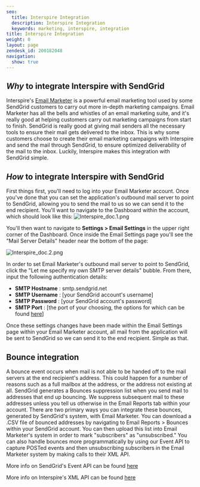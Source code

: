 ```yaml
---
seo:
  title: Interspire Integration
  description: Interspire Integration
  keywords: marketing, interspire, integration
title: Interspire Integration
weight: 0
layout: page
zendesk_id: 200182048
navigation:
  show: true
---
```


## _Why_ to integrate Interspire with SendGrid

Interspire's [Email Marketer](http://www.interspire.com/emailmarketer/)&nbsp;is a powerful email marketing tool used by some SendGrid customers to carry out more in-depth marketing campaigns. Email Marketer has all the bells and whistles of an email marketing suite, and it's really good at helping customers carry out marketing campaigns from start to finish. SendGrid is really good at giving mail senders all the necessary tools to ensure their mail gets delivered to the inbox. This is why some customers choose to create their email marketing campaigns with Interspire and send the mail through SendGrid, to ensure optimized deliverability of the mail to the inbox. Luckily, Interspire makes this integration with SendGrid simple.

## _How_ to integrate Interspire with SendGrid

First things first, you'll need to log into your Email Marketer account. Once you've done that you can set the application's outbound mail server to point to SendGrid, allowing you to send the mail to us so we can send it to the end recipient. You'll want to navigate to the Dashboard within the account, which should look like this: ![Interspire_doc.1.png](https://sendgrid.zendesk.com/attachments/token/adaznndwouktdj1/?name=Interspire_doc.1.png)

You'll then want to navigate to **Settings > Email Settings** in the upper right corner of the Dashboard. Once inside the Email Settings page you'll see the "Mail Server Details" header near the bottom of the page:

![Interspire_doc.2.png](https://sendgrid.zendesk.com/attachments/token/poikwudjgiidmmx/?name=Interspire_doc.2.png)

In order to set Email Marketer's outbound mail server to point to SendGrid, click the "Let me specify my own SMTP server details" bubble. From there, input the following authentication details:

- **SMTP Hostname** : smtp.sendgrid.net
- **SMTP Username** : [your SendGrid account's username]
- **SMTP Password** : [your SendGrid account's password]
- **SMTP Port** : [the port of your choosing, the options for which can be found [here](http://sendgrid.com/docs/Integrate/index.html)]

Once these settings changes have been made within the Email Settings page within your Email Marketer account, all mail from the application will be sent to SendGrid so we can send it to the end recipient. Simple as that.

## Bounce integration

A bounce event occurs when mail is not able to be handed off to the mail servers at the end recipient's address. This could happen for a number of reasons such as a full mailbox at the address, or the address not existing at all. SendGrid generates a Bounces suppression list when you send mail to addresses that end up bouncing. We suppress subsequent mail to these addresses unless you tell us otherwise in the Email Reports tab within your account. There are two primary ways you can integrate these bounces, generated by SendGrid's system, with Email Marketer. You can download a .CSV file of bounced addresses by navigating to Email Reports > Bounces within your SendGrid account. You can then upload this list into Email Marketer's system in order to mark "subscribers" as "unsubscribed." You can also handle bounces more&nbsp;programmatically by using our Event API to capture POSTed events and then unsubscribing subscribers in the Email Marketer system by making calls to their XML API.

More info on SendGrid's Event API can be found [here](http://sendgrid.com/docs/API_Reference/Webhooks/event.html)

More info on Interspire's XML API can be found [here](http://www.interspire.com/emailmarketer/pdf/XMLApiDocumentation.pdf)

&nbsp;

